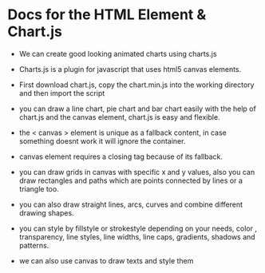 # Docs for the HTML <canvas> Element & Chart.js

* We can create good looking animated charts using charts.js

* Charts.js is a plugin for javascript that uses html5 canvas elements.

* First download chart.js, copy the chart.min.js into the working directory and then import the script

* you can draw a line chart, pie chart and bar chart easily with the help of chart.js and the canvas element, chart.js is easy and flexible.

* the < canvas > element is unique as a fallback content, in case something doesnt work it will ignore the container.

* canvas element requires a closing tag because of its fallback.

* you can draw grids in canvas with specific x and y values, also you can draw rectangles and paths which are points connected by lines or a triangle too.

* you can also draw straight lines, arcs, curves and combine different drawing shapes.

* you can style by fillstyle or strokestyle depending on your needs, color , transparency, line styles, line widths, line caps, gradients, shadows and patterns.

* we can also use canvas to draw texts and style them